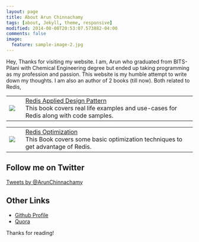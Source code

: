 ```yaml
---
layout: page
title: About Arun Chinnachamy
tags: [about, Jekyll, theme, responsive]
modified: 2014-08-08T20:53:07.573882-04:00
comments: false
image:
  feature: sample-image-2.jpg
---
```


Hey, Thanks for visiting my website. I am, Arun who graduated from BITS-Pilani with Chemical Engineering degree but ended up taking programming as my profession and passion. This website is my humble attempt to write down my thoughts. 
I am also an author of 2 books (till now). Both related to Redis,
<table><tr><td>
<a href="http://bit.ly/1yPlraY" target="_blank"><img style="max-height:150px;float:left" src="https://dgdsbygo8mp3h.cloudfront.net/sites/default/files/imagecache/ppv4_main_book_cover/6713OS_Redis%20Applied%20Design%20Patterns_Cover.jpg"></a>
</td><td style="padding-left:20px">
<div><a href="http://bit.ly/1yPlraY" target="_blank">Redis Applied Design Pattern</a>
<br/>This book covers real life examples and use-cases for Redis along with code samples.</div>
</td></tr></table>
<table><tr><td>
<a href="https://www.packtpub.com/big-data-and-business-intelligence/instant-redis-optimization-how-instant" target="_blank"><img style="max-height:150px;float:left" src="https://dgdsbygo8mp3h.cloudfront.net/sites/default/files/imagecache/ppv4_main_book_cover/4807OS_cov.jpg"></a>
</td><td style="padding-left:20px">
<div><a href="https://www.packtpub.com/big-data-and-business-intelligence/instant-redis-optimization-how-instant" target="_blank">Redis Optimization</a>
<br/>This Book covers some basic optimization techniques to get advantage of Redis.</div>
</td></tr></table>

## Follow me on Twitter
<a class="twitter-timeline" data-dnt="true" href="https://twitter.com/ArunChinnachamy" data-widget-id="521000744216834048">Tweets by @ArunChinnachamy</a>
<script>!function(d,s,id){var js,fjs=d.getElementsByTagName(s)[0],p=/^http:/.test(d.location)?'http':'https';if(!d.getElementById(id)){js=d.createElement(s);js.id=id;js.src=p+"://platform.twitter.com/widgets.js";fjs.parentNode.insertBefore(js,fjs);}}(document,"script","twitter-wjs");</script>

## Other Links

* [Github Profile](https://github.com/arunchinnachamy)
* [Quora](https://www.quora.com/Arun-Chinnachamy)

Thanks for reading!
